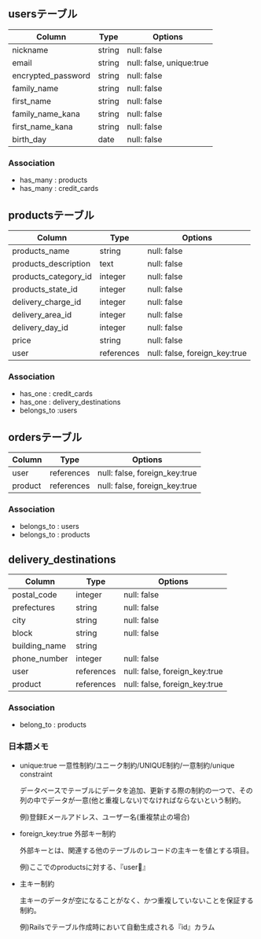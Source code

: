 
## usersテーブル

| Column                | Type   | Options                  |
| --------------------- | ------ | ------------------------ |
| nickname              | string | null: false              |
| email                 | string | null: false, unique:true |
| encrypted_password    | string | null: false              |
| family_name           | string | null: false              |
| first_name            | string | null: false              |
| family_name_kana      | string | null: false              |
| first_name_kana       | string | null: false              |
| birth_day             | date   | null: false              |

### Association

- has_many : products
- has_many : credit_cards

## productsテーブル

| Column               | Type       | Options                       |
| -------------------- | ---------- | ----------------------------- |
| products_name        | string     | null: false                   |
| products_description | text       | null: false                   |
| products_category_id | integer    | null: false                   |
| products_state_id    | integer    | null: false                   |
| delivery_charge_id   | integer    | null: false                   |
| delivery_area_id     | integer    | null: false                   |
| delivery_day_id      | integer    | null: false                   |
| price                | string     | null: false                   |
| user                 | references | null: false, foreign_key:true |

### Association

- has_one : credit_cards
- has_one : delivery_destinations
- belongs_to :users

## ordersテーブル

| Column             | Type       | Options                       |
| ------------------ | ---------- | ----------------------------- |
| user               | references | null: false, foreign_key:true |
| product            | references | null: false, foreign_key:true |

### Association

- belongs_to : users
- belongs_to : products

## delivery_destinations

| Column             | Type       | Options                       |
| ------------------ | ---------- | ----------------------------- |
| postal_code        | integer    | null: false                   |
| prefectures        | string     | null: false                   |
| city               | string     | null: false                   |
| block              | string     | null: false                   |
| building_name      | string     |                               |
| phone_number       | integer    | null: false                   |
| user               | references | null: false, foreign_key:true |
| product            | references | null: false, foreign_key:true |

### Association

- belong_to : products

### 日本語メモ

- unique:true 一意性制約/ユニーク制約/UNIQUE制約/一意制約/unique constraint

  データベースでテーブルにデータを追加、更新する際の制約の一つで、その列の中でデータが一意(他と重複しない)でなければならないという制約。

  例)登録Eメールアドレス、ユーザー名(重複禁止の場合)

- foreign_key:true 外部キー制約

  外部キーとは、関連する他のテーブルのレコードの主キーを値とする項目。

  例)ここでのproductsに対する、『user』

- 主キー制約

  主キーのデータが空になることがなく、かつ重複していないことを保証する制約。
  
  例)Railsでテーブル作成時において自動生成される『id』カラム